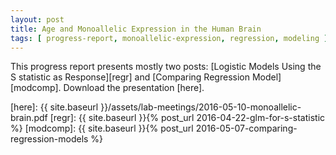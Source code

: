 ```yaml
---
layout: post
title: Age and Monoallelic Expression in the Human Brain
tags: [ progress-report, monoallelic-expression, regression, modeling ]
---
```


This progress report presents mostly two posts: [Logistic Models Using the S statistic as Response][regr] and [Comparing Regression Model][modcomp].
Download the presentation [here].

[here]: {{ site.baseurl }}/assets/lab-meetings/2016-05-10-monoallelic-brain.pdf
[regr]: {{ site.baseurl }}{% post_url 2016-04-22-glm-for-s-statistic %}
[modcomp]: {{ site.baseurl }}{% post_url 2016-05-07-comparing-regression-models %}
